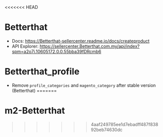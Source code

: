 <<<<<<< HEAD
# Betterthat
+ Docs: https://Betterthat-sellercenter.readme.io/docs/createproduct
+ API Explorer: https://sellercenter.Betterthat.com.my/api/index?spm=a2o7i.10605172.0.0.55bba39fDRcmb6

# Betterthat_profile
+ Remove `profile_categories` and `magento_category` after stable version (Betterthat)
=======
# m2-Betterthat
>>>>>>> 4aaf249785ee1d7ebadff487f83892beb74630dc
